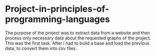 # Project-in-principles-of-programming-languages

The purpose of the project was to extract data from a website and then process only necessary data about the requested graphs of the project. This was the first task.
After i had to build a base and load the previous data, to convert them into csv files.
